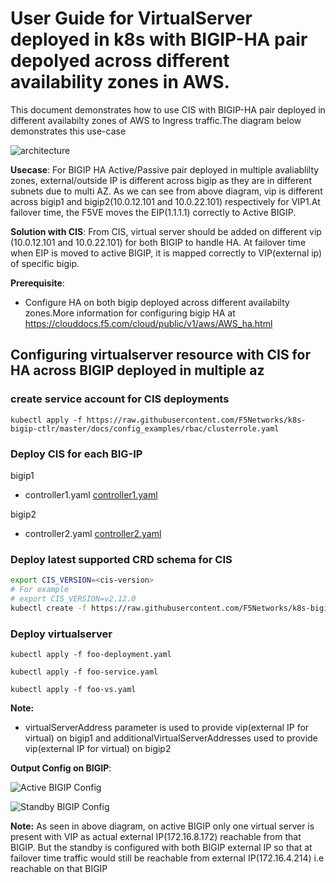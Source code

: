 # User Guide for VirtualServer deployed in k8s with BIGIP-HA pair depolyed across different availability zones in AWS.

This document demonstrates how to use CIS with BIGIP-HA pair deployed in different availabilty zones of AWS to Ingress traffic.The diagram below demonstrates this use-case


![architecture](aws-bigip-across-az.png)

**Usecase**: For BIGIP HA Active/Passive pair deployed in multiple avaliablilty zones, external/outside IP is different across bigip as they are in different subnets due to multi AZ. As we can see from above diagram, vip is different across bigip1 and bigip2(10.0.12.101 and 10.0.22.101) respectively for VIP1.At failover time, the F5VE moves the EIP(1.1.1.1) correctly to Active BIGIP.
             
**Solution with CIS**: From CIS, virtual server should be added on different vip (10.0.12.101 and 10.0.22.101) for both BIGIP to handle HA. At failover time when EIP is moved to active BIGIP, it is mapped correctly to VIP(external ip) of specific bigip.

**Prerequisite**:

* Configure HA on both bigip deployed across different availabilty zones.More information for configuring bigip HA at https://clouddocs.f5.com/cloud/public/v1/aws/AWS_ha.html

## Configuring virtualserver resource with CIS for HA across BIGIP deployed in multiple az

### create service account for CIS deployments

`kubectl apply -f https://raw.githubusercontent.com/F5Networks/k8s-bigip-ctlr/master/docs/config_examples/rbac/clusterrole.yaml`

### Deploy CIS for each BIG-IP

bigip1
* controller1.yaml [controller1.yaml](controller1.yaml)

bigip2 
* controller2.yaml [controller2.yaml](controller2.yaml)

### Deploy latest supported CRD schema for CIS

```sh
export CIS_VERSION=<cis-version>
# For example
# export CIS_VERSION=v2.12.0
kubectl create -f https://raw.githubusercontent.com/F5Networks/k8s-bigip-ctlr/${CIS_VERSION}/docs/config_examples/customResourceDefinitions/customresourcedefinitions.yml
```

### Deploy virtualserver 

`kubectl apply -f foo-deployment.yaml`

`kubectl apply -f foo-service.yaml`

`kubectl apply -f foo-vs.yaml`

**Note:** 
* virtualServerAddress parameter is used to provide vip(external IP for virtual) on bigip1 and additionalVirtualServerAddresses used to provide vip(external IP for virtual) on bigip2

**Output Config on BIGIP**:

![Active BIGIP Config](bigip-active-config.png)

![Standby BIGIP Config](bigip-standby-config.png)

**Note:** As seen in above diagram, on active BIGIP only one virtual server is present with VIP as actual external IP(172.16.8.172) reachable from that BIGIP. But the standby is configured with both BIGIP external IP so that at failover time traffic would still be reachable from external IP(172.16.4.214) i.e reachable on that BIGIP




